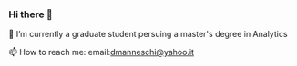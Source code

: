 ### Hi there 👋


🔭 I’m currently  a graduate student persuing a master's degree in Analytics

📫 How to reach me: email:dmanneschi@yahoo.it



